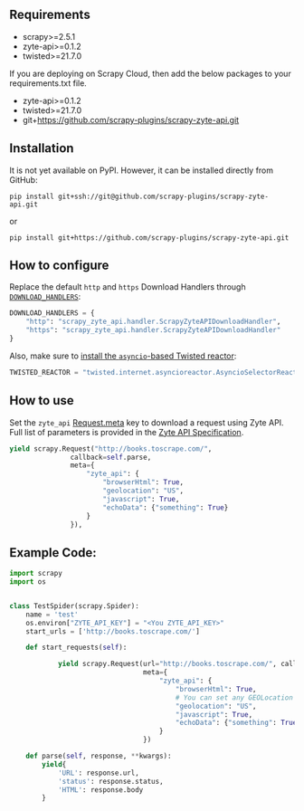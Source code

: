 ## Requirements

* scrapy>=2.5.1
* zyte-api>=0.1.2
* twisted>=21.7.0

If you are deploying on Scrapy Cloud, then add the below packages to your requirements.txt file.

* zyte-api>=0.1.2
* twisted>=21.7.0
* git+https://github.com/scrapy-plugins/scrapy-zyte-api.git

## Installation

It is not yet available on PyPI. However, it can be installed directly from GitHub:

`pip install git+ssh://git@github.com/scrapy-plugins/scrapy-zyte-api.git`

or

`pip install git+https://github.com/scrapy-plugins/scrapy-zyte-api.git`

## How to configure

Replace the default `http` and `https` Download Handlers through [`DOWNLOAD_HANDLERS`](https://docs.scrapy.org/en/latest/topics/settings.html):

```python
DOWNLOAD_HANDLERS = {
    "http": "scrapy_zyte_api.handler.ScrapyZyteAPIDownloadHandler",
    "https": "scrapy_zyte_api.handler.ScrapyZyteAPIDownloadHandler"
}
```

Also, make sure to [install the `asyncio`-based Twisted reactor](https://docs.scrapy.org/en/latest/topics/asyncio.html#installing-the-asyncio-reactor):

```python
TWISTED_REACTOR = "twisted.internet.asyncioreactor.AsyncioSelectorReactor"
```

## How to use

Set the `zyte_api` [Request.meta](https://docs.scrapy.org/en/latest/topics/request-response.html#scrapy.http.Request.meta) key to download a request using Zyte API. Full list of parameters is provided in the [Zyte API Specification](https://docs.zyte.com/zyte-api/openapi.html#zyte-openapi-spec).

```python
yield scrapy.Request("http://books.toscrape.com/",
               callback=self.parse,
               meta={
                   "zyte_api": {
                       "browserHtml": True,
                       "geolocation": "US",
                       "javascript": True,
                       "echoData": {"something": True}
                   }
               }),
```

## Example Code:

```python
import scrapy
import os


class TestSpider(scrapy.Spider):
    name = 'test'
    os.environ["ZYTE_API_KEY"] = "<You ZYTE_API_KEY>"
    start_urls = ['http://books.toscrape.com/']

    def start_requests(self):

            yield scrapy.Request(url="http://books.toscrape.com/", callback=self.parse,
                                 meta={
                                     "zyte_api": {
                                         "browserHtml": True,
                                         # You can set any GEOLocation region you want.
                                         "geolocation": "US",
                                         "javascript": True,
                                         "echoData": {"something": True}
                                     }
                                 })

    def parse(self, response, **kwargs):
        yield{
            'URL': response.url,
            'status': response.status,
            'HTML': response.body
        }
```